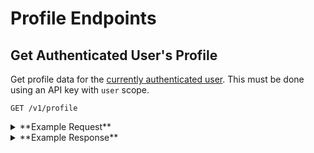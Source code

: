 # Profile Endpoints

## Get Authenticated User's Profile
Get profile data for the [currently authenticated user](../authentication.md). This must be done using an API key with `user` scope.

```
GET /v1/profile
```

<details>
<summary>**Example Request**</summary>
```sh
curl -X GET \
  -H "Authorization: ${ACCESS_TOKEN}" \
  -H "Accept: application/json"
  https://northstar.dosomething.org/v1/profile
```
</details>

<details>
<summary>**Example Response**</summary>
```js
// 200 OK

{
    "data": {
        "_id": "5430e850dt8hbc541c37tt3d",
        "id": "5430e850dt8hbc541c37tt3d",
        "email": "test@example.com",
        "mobile": "5555555555",
        "drupal_id": "123456",
        "addr_street1": "123",
        "addr_street2": "456",
        "addr_city": "Paris",
        "addr_state": "Florida",
        "addr_zip": "555555",
        "country": "US",
        "birthdate": "12/17/91",
        "first_name": "First",
        "last_name": "Last",
        "updated_at": "2015-05-19 19:03:21",
        "created_at": "2015-05-19 15:47:08"
    }
}
```
</details>

## Update Authenticated User's Profile
Update the profile data for the [currently authenticated user](../authentication.md). This must be done using an API key with `user` scope.

```
POST /v1/profile
```

**Request Parameters:**

```js
// Content-Type: application/json

{
  email: String
  mobile: String
  password: String
  birthdate: Date
  first_name: String
  last_name: String
  addr_street1: String
  addr_street2: String
  addr_city: String
  addr_state: String
  addr_zip: String
  country: String // two character country code
  language: String
  parse_installation_ids: String // CSV values or array will be appended to existing interests
  interests: String, Array // CSV values or array will be appended to existing interests
  source: String // Immutable (can only be set if existing value is `null`)
  
  // Hidden fields (optional):
  race: String
  religion: String
  college_name: String
  degree_type: String
  major_name: String
  hs_gradyear: String
  hs_name: String
  sat_math: Number
  sat_verbal: Number
  sat_writing: Number
}
```

<details>
<summary>**Example Request**</summary>

```sh
curl -X POST \
  -H "Authorization: ${ACCESS_TOKEN}" \
  -d '{"first_name": "New First name"}' \
  https://northstar.dosomething.org/v1/profile
```
</details>

<details>
<summary>**Example Response**</summary>

```js
// 200 OK

{
    "data": {
        "id": "5430e850dt8hbc541c37tt3d",
        "first_name": "New First Name",
        // the rest of the profile...
    }
}
```
</details>

## Get Authenticated User's Signups
Hmm, documentation is coming soon! :construction:

## Get Authenticated User's Reportbacks
Hmm, documentation is coming soon! :construction:

